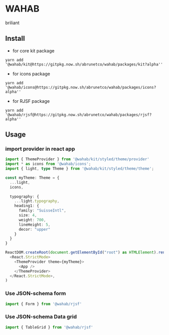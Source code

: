 # WAHAB

briliant

## Install
- for core kit package
```
yarn add '@wahab/kit@https://gitpkg.now.sh/abrunetco/wahab/packages/kit?alpha''
```
- for icons package
```
yarn add '@wahab/icons@https://gitpkg.now.sh/abrunetco/wahab/packages/icons?alpha''
```
- for RJSF package
```
yarn add '@wahab/rjsf@https://gitpkg.now.sh/abrunetco/wahab/packages/rjsf?alpha''
```

## Usage
### import provider in react app
```ts
import { ThemeProvider } from '@wahab/kit/styled/theme/provider'
import * as icons from '@wahab/icons';
import { light, type Theme } from '@wahab/kit/styled/theme/theme';

const myTheme: Theme = {
  ...light,
  icons,
  
  typography: {
    ...light.typography,
    heading1: {
      family: "SuisseIntl",
      size: 4,
      weight: 700,
      lineHeight: 5,
      decor: "upper"
    }
  }
}

ReactDOM.createRoot(document.getElementById("root") as HTMLElement).render(
  <React.StrictMode>
    <ThemeProvider theme={myTheme}>
      <App />
    </ThemeProvider>
  </React.StrictMode>,
)
```
### Use JSON-schema form
```ts
import { Form } from '@wahab/rjsf'
```

### Use JSON-schema Data grid
```ts
import { TableGrid } from '@wahab/rjsf'
```
